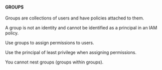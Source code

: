 #### GROUPS


Groups are collections of users and have policies attached to them.


A group is not an identity and cannot be identified as a principal in an IAM policy.


Use groups to assign permissions to users.


Use the principal of least privilege when assigning permissions.


You cannot nest groups (groups within groups).

